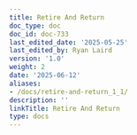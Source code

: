 ```yaml
---
title: Retire And Return
doc_type: doc
doc_id: doc-733
last_edited_date: '2025-05-25'
last_edited_by: Ryan Laird
version: '1.0'
weight: 2
date: '2025-06-12'
aliases:
- /docs/retire-and-return_1_1/
description: ''
linkTitle: Retire And Return
type: docs
---
```


<!-- Unsupported block type: unsupported -->
